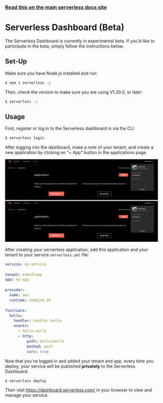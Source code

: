 <!--
title: Serverless - Dashboard Documentation
menuText: Platform
layout: Doc
-->

<!-- DOCS-SITE-LINK:START automatically generated  -->
### [Read this on the main serverless docs site](https://www.serverless.com/framework/docs/platform)
<!-- DOCS-SITE-LINK:END -->

# Serverless Dashboard (Beta)

The Serverless Dashboard is currently in experimental beta. If you'd like to participate in the beta, simply follow the instructions below.

## Set-Up

Make sure you have Node.js installed and run:

```sh
$ npm i serverless -g
```

Then, check the version to make sure you are using V1.20.0, or later:

```sh
$ serverless -v
```

## Usage

First, register or log in to the Serverless dashboard in via the CLI

```sh
$ serverless login
```

After logging into the dashboard, make a note of your tenant, and create a new application by clicking on "+ App" button in the applications page.

![Serverless Dashboard - Tenant](../../assets/tenant.png?raw=true "Serverless Dashboard - Tenant")
![Serverless Dashboard - Create Application](../../assets/tenant.png?raw=true "Serverless Dashboard - Create Application")

After creating your serverless application, add this application and your tenant to your service `serverless.yml` file:


```yml
service: my-service

tenant: eahefnawy
app: my-app

provider:
  name: aws
  runtime: nodejs6.10

functions:
  hello:
    handler: handler.hello
    events:
      - hello.world
      - http:
          path: hello/world
          method: post
          cors: true
```

Now that you've logged in and added your tenant and app, every time you deploy, your service will be published **privately** to the Serverless Dashboard:

```sh
$ serverless deploy
```

Then visit https://dashboard.serverless.com/ in your browser to view and manage your service.
